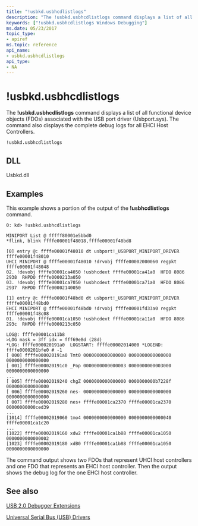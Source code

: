 ```yaml
---
title: "!usbkd.usbhcdlistlogs"
description: "The !usbkd.usbhcdlistlogs command displays a list of all functional device objects (FDOs) associated with the USB port driver (Usbport.sys) and debug logs."
keywords: ["!usbkd.usbhcdlistlogs Windows Debugging"]
ms.date: 05/23/2017
topic_type:
- apiref
ms.topic: reference
api_name:
- usbkd.usbhcdlistlogs
api_type:
- NA
---
```


# !usbkd.usbhcdlistlogs

The **!usbkd.usbhcdlistlogs** command displays a list of all functional device objects (FDOs) associated with the USB port driver (Usbport.sys). The command also displays the complete debug logs for all EHCI Host Controllers.

```dbgcmd
!usbkd.usbhcdlistlogs
```

## DLL

Usbkd.dll

## Examples

This example shows a portion of the output of the **!usbhcdlistlogs** command.

```dbgcmd
0: kd> !usbkd.usbhcdlistlogs

MINIPORT List @ fffff80001e5bbd0
*flink, blink ffffe00001f48018,ffffe00001f48bd8

[0] entry @: ffffe00001f48010 dt usbport!_USBPORT_MINIPORT_DRIVER ffffe00001f48010
UHCI MINIPORT @ ffffe00001f48010 !drvobj ffffe00002000060 regpkt ffffe00001f48048
02. !devobj ffffe00001ca4050 !usbhcdext ffffe00001ca41a0  HFDO 8086 2938  RHPDO ffffe0000213a050
03. !devobj ffffe00001ca7050 !usbhcdext ffffe00001ca71a0  HFDO 8086 2937  RHPDO ffffe00002140050

[1] entry @: ffffe00001f48bd0 dt usbport!_USBPORT_MINIPORT_DRIVER ffffe00001f48bd0
EHCI MINIPORT @ ffffe00001f48bd0 !drvobj ffffe00001fd33a0 regpkt ffffe00001f48c08
01. !devobj ffffe00001ca1050 !usbhcdext ffffe00001ca11a0  HFDO 8086 293c  RHPDO ffffe0000213c050

LOG@: ffffe00001ca11b8 
>LOG mask = 3ff idx = fff69e8d (28d)
*LOG: ffffe000020191a0  LOGSTART: ffffe00002014000 *LOGEND: ffffe0000201bfe0 # -1 
[ 000] ffffe000020191a0 Tmt0 0000000000000000 0000000000000000 0000000000000000 
[ 001] ffffe000020191c0 _Pop 0000000000000003 0000000000003000 0000000000000000 
...
[ 005] ffffe00002019240 chgZ 0000000000000000 0000000000b7228f 0000000000000000 
[ 006] ffffe00002019260 nes- 0000000000000000 0000000000000000 0000000000000000 
[ 007] ffffe00002019280 nes+ ffffe00001ca2370 ffffe00001ca2370 00000000000ced39 
...
[1014] ffffe00002019060 tmo4 0000000000000000 0000000000000040 ffffe00001ca1c20 
...
[1022] ffffe00002019160 xdw2 ffffe00001ca1b88 ffffe00001ca1050 0000000000000002 
[1023] ffffe00002019180 xdB0 ffffe00001ca1b88 ffffe00001ca1050 0000000000000000 
```

The command output shows two FDOs that represent UHCI host controllers and one FDO that represents an EHCI host controller. Then the output shows the debug log for the one EHCI host controller.

## See also

[USB 2.0 Debugger Extensions](usb-2-0-extensions.md)

[Universal Serial Bus (USB) Drivers](../usbcon/index.md)
